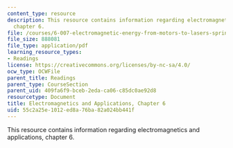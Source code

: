 ```yaml
---
content_type: resource
description: This resource contains information regarding electromagnetics and applications,
  chapter 6.
file: /courses/6-007-electromagnetic-energy-from-motors-to-lasers-spring-2011/55c2a25e1012ed8a76ba82a024bb441f_MIT6_007S11_actuators.pdf
file_size: 888081
file_type: application/pdf
learning_resource_types:
- Readings
license: https://creativecommons.org/licenses/by-nc-sa/4.0/
ocw_type: OCWFile
parent_title: Readings
parent_type: CourseSection
parent_uid: 409fa6f9-bceb-2eda-ca06-c85dc0ae92d8
resourcetype: Document
title: Electromagnetics and Applications, Chapter 6
uid: 55c2a25e-1012-ed8a-76ba-82a024bb441f
---
```

This resource contains information regarding electromagnetics and applications, chapter 6.